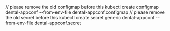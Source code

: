 // please remove the old configmap before this
kubectl create configmap dental-appconf --from-env-file dental-appconf.configmap
// please remove the old secret before this
kubectl create secret generic dental-appconf --from-env-file dental-appconf.secret
